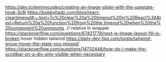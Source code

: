 https://dev.to/jemmycodes/creating-an-image-slider-with-the-usestate-hook-3c8i
https://bobbyhadz.com/blog/react-cleartimeout#:~:text=To%20clear%20a%20timeout%20in%20React%3A&text=Return%20a%20function%20from%20the,timeout%20when%20the%20component%20unmounts.
// relative in wrapper
https://stackoverflow.com/questions/67421778/next-js-image-layout-fill-is-broken
hover hidden tailwind
https://daily-dev-tips.com/posts/tailwind-group-hover-the-state-you-missed/
https://stackoverflow.com/questions/14732448/how-do-i-make-the-scrollbar-on-a-div-only-visible-when-necessary
